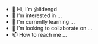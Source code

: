 - 👋 Hi, I’m @lidengd
- 👀 I’m interested in ...
- 🌱 I’m currently learning ...
- 💞️ I’m looking to collaborate on ...
- 📫 How to reach me ...

<!---
lidengd/lidengd is a ✨ special ✨ repository because its `README.md` (this file) appears on your GitHub profile.
You can click the Preview link to take a look at your changes.
--->
